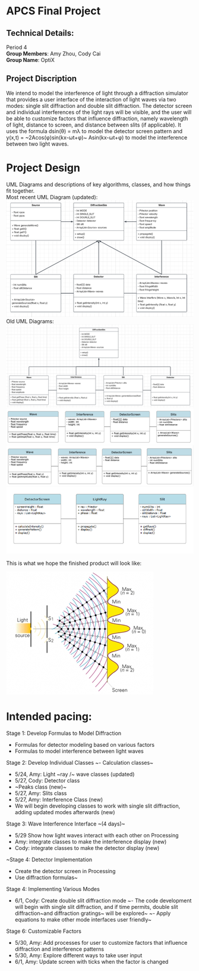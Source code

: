 # APCS Final Project
## Technical Details:

Period 4 <br/>
**Group Members**: Amy Zhou, Cody Cai <br/>
**Group Name**: OptiX

## Project Discription
We intend to model the interference of light through a diffraction simulator that provides a user interface of the interaction of light waves via two modes: single slit diffraction and double slit diffraction. The detector screen and individual interferences of the light rays will be visible, and the user will be able to customize factors that influence diffraction, namely wavelength of light, distance to screen, and distance between slits (if applicable). It uses the formula dsin(θ) = mλ to model the detector screen pattern and y(x,t) = ~2Acos(φ)sin(kx-ωt+φ)~ Asin(kx-ωt+φ) to model the interference between two light waves.

# Project Design

UML Diagrams and descriptions of key algorithms, classes, and how things fit together. <br/>
 Most recent UML Diagram (updated):
 ![UML Diagram](/imgs/uml_v5.png) <br/>
 Old UML Diagrams:  
 ![UML Diagram](/imgs/uml_v4.png)
 ![UML Diagram](/imgs/uml_v3.png)
 ![UML Diagram](/imgs/uml_v2.png)
 ![UML Diagram](/imgs/uml_v1.png)

This is what we hope the finished product will look like:

  ![Final Product](/imgs/diffraction.jpg)

# Intended pacing:

Stage 1: Develop Formulas to Model Diffraction
- Formulas for detector modeling based on various factors
- Formulas to model interference between light waves

Stage 2: Develop Individual Classes
~- Calculation classes~
- 5/24, Amy: Light ~ray /~ wave classes (updated)
- 5/27, Cody:  Detector class
- ~Peaks class (new)~
- 5/27, Amy: Slits class
- 5/27, Amy: Interference Class (new)
- We will begin developing classes to work with single slit diffraction, adding updated modes afterwards (new)

Stage 3: Wave Interference Interface ~(4 days)~
- 5/29 Show how light waves interact with each other on Processing
- Amy: integrate classes to make the interference display (new)
- Cody: integrate classes to make the detector display (new)

~Stage 4: Detector Implementation
- Create the detector screen in Processing
- Use diffraction formulas~

Stage 4: Implementing Various Modes
- 6/1, Cody: Create double slit diffraction mode
~- The code development will begin with single slit diffraction, and if time permits, double slit diffraction~and diffraction gratings~ will be explored~
~- Apply equations to make other mode interfaces user friendly~

Stage 6: Customizable Factors
- 5/30, Amy: Add processes for user to customize factors that influence diffraction and interference patterns
- 5/30, Amy: Explore different ways to take user input
- 6/1, Amy: Update screen with ticks when the factor is changed
